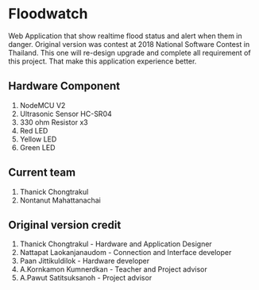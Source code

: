 # Floodwatch
Web Application that show realtime flood status and alert when them in danger. Original version was contest at 2018 National Software Contest in Thailand. This one will re-design  upgrade and complete all requirement of this project. That make this application experience better.  

## Hardware Component
1. NodeMCU V2 
2. Ultrasonic Sensor HC-SR04
3. 330 ohm Resistor x3
4. Red LED
5. Yellow LED
6. Green LED

## Current team
1. Thanick Chongtrakul
2. Nontanut Mahattanachai


## Original version credit

1. Thanick Chongtrakul - Hardware and Application Designer
2. Nattapat Laokanjanaudom - Connection and Interface developer
3. Paan Jittikuldilok - Hardware developer
4. A.Kornkamon Kumnerdkan - Teacher and Project advisor
5. A.Pawut Satitsuksanoh - Project advisor
